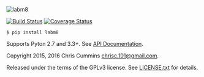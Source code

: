 ![labm8](https://raw.github.com/ChrisCummins/labm8/master/docs/logo.jpg)

[![Build Status](https://travis-ci.org/ChrisCummins/labm8.svg?branch=master)](https://travis-ci.org/ChrisCummins/labm8) [![Coverage Status](https://coveralls.io/repos/github/ChrisCummins/labm8/badge.svg?branch=master)](https://coveralls.io/github/ChrisCummins/labm8?branch=master)

```
$ pip install labm8
```

Supports Pyton 2.7 and 3.3+.
See [API Documentation](http://chriscummins.cc/labm8/).

Copyright 2015, 2016 Chris Cummins <chrisc.101@gmail.com>.

Released under the terms of the GPLv3 license. See [LICENSE.txt](/LICENSE.txt)
for details.
